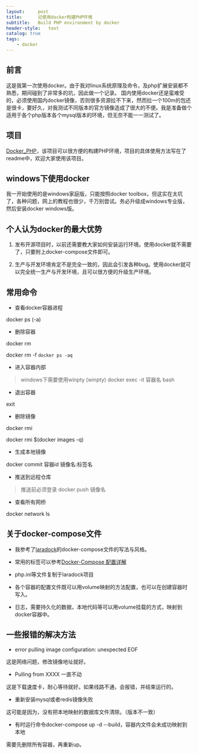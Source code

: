 ```yaml
---
layout:     post
title:      记使用docker构建PHP环境
subtitle:   Build PHP environment by docker
header-style:   text
catalog: true
tags:
    - docker
---
```


## 前言

这是我第一次使用docker。由于我对linux系统原理及命令，及php扩展安装都不熟悉，期间碰到了非常多的坑，因此做一个记录。
国内使用docker还是蛮难受的，必须使用国内docker镜像，否则很多资源拉不下来，然而拉一个100m的包还是很卡，要好久，对我测试不同版本的官方镜像造成了很大的不便。我是准备做个适用于各个php版本各个mysql版本的环境，但无奈不能一一测试了。

## 项目

[Docker_PHP](https://github.com/AnthonySAD/Docker_PHP)，该项目可以很方便的构建PHP环境，项目的具体使用方法写在了readme中，欢迎大家使用该项目。

## windows下使用docker

我一开始使用的是windows家庭版，只能按照docker toolbox，但这实在太坑了，各种问题，网上的教程也很少，千万别尝试。务必升级成windows专业版，然后安装docker windows版。

## 个人认为docker的最大优势

1. 发布开源项目时，以前还需要教大家如何安装运行环境。使用docker就不需要了，只要附上docker-compose文件即可。

2. 生产与开发环境肯定不是完全一致的，因此会引发各种bug。使用docker就可以完全统一生产与开发环境，且可以很方便的升级生产环境。

## 常用命令

- 查看docker容器进程

docker ps (-a)

- 删除容器

docker rm

docker rm -f `docker ps -aq`

- 进入容器内部

> windows下需要使用winpty
(winpty) docker exec -it 容器名 bash

- 退出容器

exit

- 删除镜像

docker rmi

docker rmi $(docker images -q)

- 生成本地镜像

docker commit 容器id 镜像名:标签名

- 推送到远程仓库

> 推送前必须登录
docker push 镜像名

- 查看所有网桥

docker network ls

## 关于docker-compose文件

- 我参考了[laradock](http://laradock.io/)的docker-compose文件的写法与风格。

- 常用的标签可以参考[Docker-Compose 配置详解](https://www.cnblogs.com/wantfly/p/9290505.html)

- php.ini等文件复制于laradock项目

- 各个容器的配置文件既可以用volume映射的方法配置，也可以在创建容器时写入。

- 日志，需要持久化的数据，本地代码等可以用volume挂载的方式，映射到docker容器中。

## 一些报错的解决方法

- error pulling image configuration: unexpected EOF

这是网络问题，修改镜像地址就好。

- Pulling from XXXX 一直不动

这是下载速度卡，耐心等待就好。如果线路不通，会报错，并结束运行的。

- 重新安装mysql或者redis镜像失败

这可能是因为，没有把本地映射的数据库文件清除。（版本不一致）

- 有时运行命令docker-compose up -d --build，容器内文件会未成功映射到本地

需要先删除所有容器，再重新up。